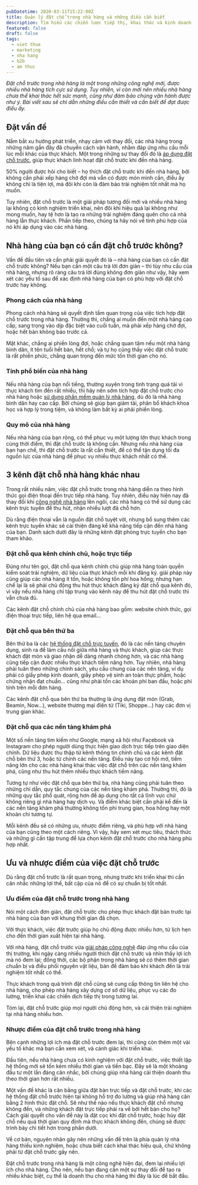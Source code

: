 ```yaml
---
pubDatetime: 2020-03-11T15:22:00Z
title: Quản lý đặt chỗ trong nhà hàng và những điều cần biết
description: Tìm hiểu các chiến lược tiếp thị, khai thác và kinh doanh nhà hàng hiệu quả trong chuỗi bài viết sau của nhavantuonglai để áp dụng và đem lại hiệu quả thiết thực cho giải pháp của bạn.
featured: false
draft: false
tags:
  - viet thue
  - marketing
  - nha hang
  - b2b
  - am thuc
---
```


_Đặt chỗ trước trong nhà hàng là một trong những công nghệ mới, được nhiều nhà hàng tích cực sử dụng. Tuy nhiên, vì còn mới nên nhiều nhà hàng chưa thể khai thác hết sức mạnh, cũng như đảm bảo chúng vận hành được như ý. Bài viết sau sẽ chỉ dẫn những điều cần thiết và cần biết để đạt được điều ấy._

## Đặt vấn đề

Nắm bắt xu hướng phát triển, nhạy cảm với thay đổi, các nhà hàng trong những năm gần đây đã chuyển cách vận hành, nhằm đáp ứng nhu cầu mỗi lúc mỗi khác của thực khách. Một trong những sự thay đổi đó là [áp dụng đặt chỗ trước](https://bluejaypos.vn/article/tim-hieu-nhung-xu-huong-hien-tai-va-tuong-lai-cua-he-thong-pos-cho-nha-hang), giúp thực khách linh hoạt đặt chỗ trước khi đến nhà hàng.

50% người được hỏi cho biết – họ thích đặt chỗ trước khi đến nhà hàng, bởi không cần phải xếp hàng chờ đợi mà vẫn có được món mình cần, điều ấy không chỉ là tiện lợi, mà đôi khi còn là đảm bảo trải nghiệm tốt nhất mà họ muốn.

Tuy nhiên, đặt chỗ trước là một giải pháp tương đối mới và nhiều nhà hàng lại không có kinh nghiệm triển khai, nên đôi khi hiệu quả lại không như mong muốn, hay tệ hơn là tạo ra những trải nghiệm đáng quên cho cả nhà hàng lẫn thực khách. Phần tiếp theo, chúng ta hãy nói về tính phù hợp của nó khi áp dụng vào các nhà hàng.

## Nhà hàng của bạn có cần đặt chỗ trước không?

Vấn đề đầu tiên và cần phải giải quyết đó là – nhà hàng của bạn có cần đặt chỗ trước không? Nếu bạn cần một câu trả lời đơn giản – thì tùy nhu cầu của nhà hàng, nhưng rõ ràng câu trả lời đúng không đơn giản như vậy, hãy xem xét các yếu tố sau để xác định nhà hàng của bạn có phù hợp với đặt chỗ trước hay không.

### Phong cách của nhà hàng

Phong cách nhà hàng sẽ quyết định tầm quan trọng của việc tích hợp đặt chỗ trước trong nhà hàng. Thường thì, chẳng ai muốn đến một nhà hàng cao cấp, sang trọng vào dịp đặc biệt vào cuối tuần, mà phải xếp hàng chờ đợi, hoặc hết bàn không báo trước cả.

Mặt khác, chẳng ai phiền lòng đợi, hoặc chẳng quan tâm nếu một nhà hàng bình dân, ít tên tuổi hết bàn, hết chỗ; và tự họ cũng thấy việc đặt chỗ trước là rất phiền phức, chẳng quan trọng đến mức tốn thời gian cho nó.

### Tính phổ biến của nhà hàng

Nếu nhà hàng của bạn nổi tiếng, thường xuyên trong tình trạng quá tải vì thực khách tìm đến rất nhiều, thì hãy nên sớm tích hợp đặt chỗ trước cho nhà hàng hoặc [sử dụng phần mềm quản lý nhà hàng](https://bluejaypos.vn/article/moi-dieu-can-biet-ve-phan-mem-quan-ly-nha-hang), dù đó là nhà hàng bình dân hay cao cấp. Bởi chúng sẽ giúp bạn giảm tải, phân bổ khách khoa học và hợp lý trong tiệm, và không làm bất kỳ ai phải phiền lòng.

### Quy mô của nhà hàng

Nếu nhà hàng của bạn rộng, có thể phục vụ một lượng lớn thực khách trong cùng thời điểm, thì đặt chỗ trước là không cần. Nhưng nếu nhà hàng của bạn hạn chế, thì đặt chỗ trước là rất cần thiết, để có thể tận dụng tối đa nguồn lực của nhà hàng để phục vụ nhiều thực khách nhất có thể.

## 3 kênh đặt chỗ nhà hàng khác nhau

Trong rất nhiều năm, việc đặt chỗ trước trong nhà hàng diễn ra theo hình thức gọi điện thoại đến trực tiếp nhà hàng. Tuy nhiên, điều này hiện nay đã thay đổi khi [công nghệ nhà hàng](https://bluejaypos.vn/article/tim-hieu-ve-nhung-cong-nghe-moi-giup-nha-hang-hoat-dong-tot-hon) lên ngôi, các nhà hàng có thể sử dụng các kênh trực tuyến để thu hút, nhận nhiều lượt đã chỗ hơn.

Dù rằng điện thoại vẫn là nguồn đặt chỗ tuyệt vời, nhưng bổ sung thêm các kênh trực tuyến khác sẽ cải thiện đáng kể khả năng tiếp cận đến nhà hàng của bạn. Danh sách dưới đây là những kênh đặt phòng trực tuyến cho bạn tham khảo.

### Đặt chỗ qua kênh chính chủ, hoặc trực tiếp

Đúng như tên gọi, đặt chỗ qua kênh chính chủ giúp nhà hàng toàn quyền kiểm soát trải nghiệm, dữ liệu của thực khách mỗi khi đăng ký. giải pháp này cũng giúp các nhà hàng ít tốn, hoặc không tốn phí hoa hồng; nhưng hạn chế lại là sẽ phải chủ động thu hút thực khách đăng ký đặt chỗ qua kênh đó, vì vậy nếu nhà hàng chỉ tập trung vào kênh này để thu hút đặt chỗ trước thì vẫn chưa đủ.

Các kênh đặt chỗ chính chủ của nhà hàng bao gồm: website chính thức, gọi điện thoại trực tiếp, liên hệ qua email…

### Đặt chỗ qua bên thứ ba

Bên thứ ba là các [hệ thống đặt chỗ trực tuyến](https://bluejaypos.vn/article/6-cach-toi-uu-dat-do-an-truc-tuyen-cho-cac-nha-hang-de-giu-chan-khach-hang-hieu-qua), đó là các nền tảng chuyên dụng, sinh ra để làm cầu nối giữa nhà hàng và thực khách, giúp các thực khách đặt món và giao nhận dễ dàng nhanh chóng hơn, và các nhà hàng cũng tiếp cận được nhiều thực khách tiềm năng hơn. Tuy nhiên, nhà hàng phải tuân theo những chính sách, yêu cầu chung của các nền tảng, ví dụ phải có giấy phép kinh doanh, giấy phép vệ sinh an toàn thực phẩm, hoặc chứng nhận đạt chuẩn… cũng như phải tốn các khoản phí ban đầu, hoặc phí tính trên mỗi đơn hàng.

Các kênh đặt chỗ qua bên thứ ba thường là ứng dụng đặt món (Grab, Beamin, Now…), website thương mại điện tử (Tiki, Shoppe…) hay các đơn vị trung gian khác.

### Đặt chỗ qua các nền tảng khám phá

Một số nền tảng tìm kiếm như Google, mạng xã hội như Facebook và Instagram cho phép người dùng thực hiện giao dịch trực tiếp trên giao diện chính. Dữ liệu được thu thập từ kênh thông tin chính chủ và các kênh đặt chỗ bên thứ 3, hoặc từ chính các nền tảng. Điều này tạo cơ hội mở, tiềm năng lớn cho các nhà hàng khai thác việc đặt chỗ trên các nền tảng khám phá, cũng như thu hút thêm nhiều thực khách tiềm năng.

Tương tự như việc đặt chỗ qua bên thứ ba, nhà hàng cũng phải tuân theo những chỉ dẫn, quy tắc chung của các nền tảng khám phá. Thường thì, đó là những quy tắc phổ quát, rộng hơn để áp dụng cho tất cả lĩnh vực chứ không riêng gì nhà hàng hay dịch vụ. Và điểm khác biệt cần phải kể đến là các nền tảng khám phá thường không tốn phí trung gian, hoa hồng hay một khoản chi tương tự.

Mỗi kênh đều sẽ có những ưu, nhược điểm riêng, và phù hợp với nhà hàng của bạn cũng theo một cách riêng. Vì vậy, hãy xem xét mục tiêu, thách thức và những gì cần tập trung để lựa chọn kênh đặt chỗ trước cho nhà hàng phù hợp nhất.

## Ưu và nhược điểm của việc đặt chỗ trước

Dù rằng đặt chỗ trước là rất quan trọng, nhưng trước khi triển khai thì cần cân nhắc những lợi thế, bất cập của nó để có sự chuẩn bị tốt nhất.

### Ưu điểm của đặt chỗ trước trong nhà hàng

Nói một cách đơn giản, đặt chỗ trước cho phép thực khách đặt bàn trước tại nhà hàng của bạn với khung thời gian đã chọn.

Với thực khách, việc đặt trước giúp họ chủ động được nhiều hơn, từ lịch hẹn cho đến thời gian xuất hiện tại nhà hàng.

Với nhà hàng, đặt chỗ trước vừa [giải pháp công nghệ](https://bluejaypos.vn/article/4-giai-phap-cong-nghe-de-dam-bao-trai-nghiem-khach-hang-va-giu-chan-nhan-vien-cho-cac-nha-hang) đáp ứng nhu cầu của thị trường, khi ngày càng nhiều người thích đặt chỗ trước và nhìn thấy lợi ích mà nó đem lại; đồng thời, các bộ phận trong nhà hàng sẽ có thêm thời gian chuẩn bị và điều phối nguyên vật liệu, bàn để đảm bảo khi khách đến là trải nghiệm tốt nhất có thể.

Thực khách trong quá trình đặt chỗ cũng sẽ cung cấp thông tin liên hệ cho nhà hàng, cho phép nhà hàng xây dựng cơ sở dữ liệu, phục vụ các đo lường, triển khai các chiến dịch tiếp thị trong tương lai.

Tóm lại, đặt chỗ trước giúp mọi người chủ động hơn, và cải thiện trải nghiệm tại nhà hàng nhiều hơn.

### Nhược điểm của đặt chỗ trước trong nhà hàng

Bên cạnh những lợi ích mà đặt chỗ trước đem lại, thì cũng còn thêm một vài yếu tố khác mà bạn cần xem xét, và cảnh giác khi triển khai.

Đầu tiên, nếu nhà hàng chưa có kinh nghiệm với đặt chỗ trước, việc thiết lập hệ thống mới sẽ tốn kém nhiều thời gian và tiền bạc. Đây sẽ là một khoảng đầu tư một lần đáng cân nhắc, bởi chúng giúp nhà hàng cải thiện doanh thu theo thời gian hơn rất nhiều.

Một vấn đề khác là cân bằng giữa đặt bàn trực tiếp và đặt chỗ trước, khi các hệ thống đặt chỗ trước hiện tại không hỗ trợ đo lường và giúp nhà hàng cân bằng 2 hình thức đặt chỗ. Sẽ như thế nào nếu thực khách đặt chỗ nhưng không đến, và những khách đặt trực tiếp phải ra về bởi hết bàn cho họ? Cách giải quyết cho vấn đề này là đặt cọc khi đặt chỗ trước, hoặc hủy đặt chỗ nếu quá thời gian quy định mà thực khách không đến, chúng sẽ được trình bày chi tiết hơn trong phần dưới.

Về cơ bản, nguyên nhân gây nên những vấn đề trên là phía quản lý nhà hàng thiếu kinh nghiệm, hoặc chưa biết cách khai thác hiệu quả, chứ không phải từ đặt chỗ trước gây nên.

Đặt chỗ trước trong nhà hàng là một công nghệ hiện đại, đem lại nhiều lợi ích cho nhà hàng. Cho nên, nếu bạn đang cần một sự thay đổi để tạo ra nhiều khác biệt, cụ thể là doanh thu cho nhà hàng thì đây là lúc để bắt đầu.
